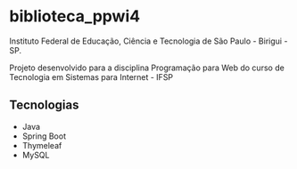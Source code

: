# biblioteca_ppwi4

Instituto Federal de Educação, Ciência e Tecnologia de São Paulo - Birigui - SP.

Projeto desenvolvido para a disciplina Programação para Web do curso de Tecnologia em Sistemas para Internet - IFSP

## Tecnologias

* Java
* Spring Boot
* Thymeleaf
* MySQL
